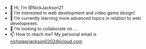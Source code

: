 - 👋 Hi, I’m @NickJackson21
- 👀 I’m interested in web development and video game design!
- 🌱 I’m currently learning more advanced topics in relation to web development. 
- 💞️ I’m looking to collaborate on ...
- 📫 How to reach me? My personal email is nicholasrjackson0202@icloud.com

<!---
NickJackson21/NickJackson21 is a ✨ special ✨ repository because its `README.md` (this file) appears on your GitHub profile.
You can click the Preview link to take a look at your changes.
--->
